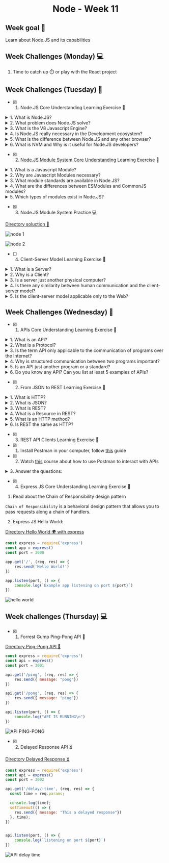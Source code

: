 <h1 align="center">Node - Week 11</h1>

## Week goal 🏁

<p>Learn about Node.JS and its capabilities</p>

## Week Challenges (Monday) 💻

1. Time to catch up ⏱️ or play with the React project

## Week Challenges (Tuesday) 🐣

- [x] 1. Node.JS Core Understanding Learning Exercise 🧠

<details> 
<summary>1. What is Node.JS?</summary>

 Node.js is an open source, cross-platform runtime environment used to run web applications outside of the browser.

It is used for server-side programming, and primarily deployed for non-blocking, event-driven servers, such as traditional web sites and back-end API services.
</details>

<details> 
<summary>2. What problem does Node.JS solve?</summary>

Node.js is an excellent solution for developing microservices and creating easy-to-use APIs to connect them. In particular, the Node.js repository features Express and Koa frameworks, which make it easy to mount several server instances for each microservice and design routing addresses for them.
</details> 

<details>
<summary>3. What is the V8 Javascript Engine?</summary>

Chrome V8 is an engine that runs JavaScript code. JavaScript was initially written so that it could be executed by web browsers. Chrome V8, or simply V8, can run JavaScript code both inside and outside of a browser.
</details>

<details>
<summary>4. Is Node.JS really necessary in the Development ecosystem?</summary>

Node.js if necessary in our development ecosystem. There are cases in which we need to do many things at the same time and especially many operations at the same time such as databases, file access, etc.

Some advantages when developing with node.js we have:

- It is especially good for realtime applications, which need to maintain a persistent connection between the browser and the server.

- The compilation of Node.js is done at runtime, Just In Time (JIT), this brings with it a greater optimization of the functions that are called the most times.

- We can easily expand our code by adding modules thanks to the Node Package Manager (NPM).

- High performance in projects where we need execution in real time.

- In startups or small teams we can make front-end, back-end and even a mobile application with the same language.
</details>

<details>

<summary>5. What is the difference between Node.JS and any other browser?</summary>

Both the browser and Node.js use JavaScript as their programming language.

It should be noted that building an app that runs in a browser is completely different than building a Node.js app.

Although they both use Javascript as their development language, we can see some key differences that make their software development experiences very different.

Node.js applications bring with them a great advantage: the comfort of programming everything, frontend and backend, in the same language, since learning a new programming language in depth and completely is somewhat complicated.

Between Node.js and the browser, what changes is the ecosystem.

- In the browser, most of the time what we are doing is interacting with the DOM or other APIs of the web platform such as cookies.

- With Node.js it's server side, we don't have DOM, we don't need cookies. Cookies are primarily implemented to track users or save user information. We are on the server side, with direct access to the database or storage resources.

- In Node.js we control the environment. Unless we're building an open source application that anyone can deploy anywhere.

- Compared to the browser environment, where you don't have the luxury of choosing which browser your visitors will use, it's very convenient.

- Node.js supports the CommonJS and ES module systems, while in the browser we're starting to see the ES Modules standard being implemented.
</details>

<details>
<summary>6. What is NVM and Why is it useful for Node.JS developers?</summary>

Using nvm (Node.js Version Manager) makes it easier to install and manage multiple versions of Node.js on a single local environment.

NVM allows users to:

- Locally download any of the remote Long Term Support (LTS) versions of Node.js with a simple command.

- Easily switch between multiple versions of Node.js, right from the command line.

- Set up aliases to switch between different downloaded versions of Node.js with ease.
</details>

- [x] 2. [Node.JS Module System Core Understanding](./exercises/e00/NODE-MS.md) Learning Exercise 🧠

<details>
<summary>1. What is a Javascript Module?</summary>
Module is a file that contains code to perform a specific task. A module may contain variables, functions, classes etc. 

Considerations:

- Should be independent, specialized, and reusable.

- In JavaScript, we use the `import` and `export` keywords to share and receive functionality respectively across different modules.

- The ``default` keyword is used to specify a function, object, variable, or class that we want to be a first-choice import.
</details>

<details>
<summary>2. Why are Javascript Modules necessary?</summary>

They are necessary to better organize and structure our code base, we can also use them to break large programs into smaller, more manageable and more independent pieces of code that carry out one or more related tasks.
</details>

<details>
<summary>3. What module standards are available in Node.JS?</summary>

Node.js implements the CommonJS module standard, also supports the ECMAScript module standard used by browsers and other JavaScript runtimes.
</details>

<details>
<summary>4. What are the differences between ESModules and CommonJS modules?</summary>

`File extensions:`

In all of our ES module imports we explicitly add the file extension to all file imports (it's required for ES modules). NodeJS distinguishes between CommonJS modules and ES modules through the file extension. By default, files with the `.js`extension will be treated as CommonJS modules, while files with the `.mjs` extension will be treated as ES modules.

ES Modules can import CommonJS modules, but CommonJS modules cannot import ES modules. You can't import `.mjs` files from `.js` files. This is due to the different nature of the two systems.

`Dynamic vs Static`

The two module systems differ in the way imports and exports are handled.

CommonJS imports are resolved dynamically at runtime. The `require()` function is simply executed at the moment our code is executed.

With ES modules, imports are static, meaning they are executed at parse time. The advantage of this is that bugs can be caught in advance and development tools can better help us write valid code.
</details>

<details>
<summary>5. Which types of modules exist in Node.JS?</summary>

Node.js includes three types of modules:

`Core Modules:` Built-in modules of node.js that are part of nodejs and come with the Node.js installation process.

`Local Modules:`These are modules that we wrote ourselves, are part of our actual code base, and are checked into version control. Local modules are how to reuse code in our project..

`Third Party Modules:`Modules that are available online and are installed using the npm. Examples of third party modules are express, mongoose.

</details>



- [x] 3. Node.JS Module System Practice 💻

[Directory soluction 🚀](https://github.com/JoseMiguel22/core-code-from-scratch-readme/tree/main/Directorys/migjo-node) 

![node 1](https://user-images.githubusercontent.com/108826299/196105331-38671233-5339-4071-a686-9768cdb0de24.png)

![node 2](https://user-images.githubusercontent.com/108826299/196105349-f0519ab7-ad2b-46df-b2a4-c87cc4b76f7d.png)


- [ ] 4. Client-Server Model Learning Exercise 🧠
<details>
<summary>1. What is a Server?</summary>
The server is a program that receives a request, performs the required service, and returns the results in the form of a response.
</details>

<details>
<summary>2. Why is a Client?</summary>
because the client refers to a plaintiff or applicant for services.
</details>

<details>
<summary>3. Is a server just another physical computer?</summary>

   - Why do we refer to a certain class of applications as Servers?

   - What is the difference?
</details>

<details>
<summary>4. Is there any similarity between human communication and the client-server model?</summary>
</details>

<details>
<summary>5. Is the client-server model applicable only to the Web?</summary>
   - Can you mention any other example of this model outside the Web?

</details>

## Week Challenges (Wednesday) 🐤

- [x] 1. APIs Core Understanding Learning Exercise 🧠

<details>
<summary>1. What is an API?</summary>

API stands for “application programming interface”. APIs are mechanisms that allow two software components to communicate with each other using a set of definitions and protocols.
</details>

<details>
<summary>2. What is a Protocol?</summary>
 
 A protocol is a set of rules for formatting and processing data. Network protocols are like a lingua franca for computers. Computers on a network can use very different software and hardware; however, the use of protocols allows them to communicate with each other.
</details>

<details>
<summary>3. Is the term API only applicable to the communication of programs over the Internet?</summary>

No, since APIs provide a way for one application to interact with another. regardless of whether or not they are connected to the web.
</details>

<details>
<summary>4. Why is structured communication between two programs important?</summary>

It is important that they maintain communication because this gives the programs a variety of forms and functionalities for their proper functioning and to make them dynamic and interactive.

   - Do we humans use APIs when communicating without technology?

 We could say yes, because the APIs fulfill the function of being an intermediary between the client and the server, in this case an API to communicate without technology could be to communicate through family letters, our API would be the postman since he would do the delivery of the letters and thus maintain communication.
</details>

<details>
<summary>5. Is an API just another program or a standard?</summary>

APIs are standards (used as a pattern, model or reference point) for the exchange of application data.
</details>

<details>
<summary>6. Do you know any API? Can you list at least 5 examples of APIs?</summary>

- Google Maps
- Log-in Using XYZ
- Weather Apps
- Twitter Bots
- Amazon - Alexa
</details>

- [x] 2. From JSON to REST Learning Exercise 🧠

<details>
<summary>1. What is HTTP?</summary>

HTTP stands for Hypertext Transfer Protocol. It is a set of formally defined rules for communication between a client and a server.
</details>

<details>
<summary>2. What is JSON?</summary>

JSON stands for JavaScript Object Notation. Is a lightweight format for storing and transporting data,  is often used when data is sent from a server to a web page and is "self-describing" and easy to understand.

   - Is JSON the same as a plain Javascript object?

The JSON format is syntactically identical in its simplicity to the code to create objects in JavaScript, but they are not the same. The JSON format is just text that facilitates the exchange of data between devices such as Clients and Servers.
</details>

<details>
<summary>3. What is REST?</summary>

REST stands for Representational State Transfer, it is any interface between systems that uses HTTP to obtain data or perform operations on that data in all possible formats, such as XML and JSON.

   - Is REST a programming language, framework, technology, or architecture pattern?

REST is an architectural pattern, because it describes a uniform interface between physically separated components.
</details>

<details>
<summary>4. What is a Resource in REST?</summary>

 It is anything that is accessed through the URL that we provide (The URL is not a resource, it is a label that identifies the resource, it is if you will, the name of the resource).

   - What is a resource identifier?

Uniform Resource Identifier (URI) it is a string of characters that identifies the resources.
</details>

<details>
<summary>5. What is an HTTP method?</summary>

 It is a request to indicate the action that you want to perform for a given resource.

   - What HTTP methods does REST use within its architecture rules?

GET retrieves or gets a representation of the resource at the specified URI.

POST creates a new resource at the specified URI.

PUT creates or replaces the resource at the specified URI.

PATCH perform a partial update of a resource

DELETE removes the resource at the specified URI.

HEAD This method is used to obtain information about a given resource without returning the record.

   - Why do we use HTTP methods in REST and how do they relate to resources?

 Because through the methods we indicate to the server the way in which it should treat a specific request, defining the action that will be carried out on a certain resource.

 </details>

 <details>
<summary>6. Is REST the same as HTTP?</summary>

They are not the same, REST refers to a set of rules that when followed allow us to create a distributed application that has a specific set of desirable restrictions, while HTTP is a well-defined protocol used for communication, generally used to communicate with Internet resources or any application with a web browser client.

</details>

- [x] 3. REST API Clients Learning Exercise 🧠

- [x] 1. Install Postman in your computer, follow [this](https://learning.postman.com/docs/getting-started/installation-and-updates/) guide

- [x] 2. Watch [this](https://www.youtube.com/watch?v=VywxIQ2ZXw4) course about how to use Postman to interact with APIs

<details>
 <summary>3. Answer the questions:</summary>

   - Postman only works with REST APIs?

   No, Postman supports different APIs.

   - Is there an alternative to Postman?

   If we have a Swagger UI, Insomnia REST Client, Paw, Apigee and cURL are the most popular alternatives to Postman.
</details>

- [x] 4. Express.JS Core Understanding Learning Exercise 🧠

1. Read about the Chain of Responsibility design pattern

`Chain of Responsibility` is a behavioral design pattern that allows you to pass requests along a chain of handlers.

2. Express JS Hello World:

[Directory Hello World 🌍 with express](https://github.com/JoseMiguel22/core-code-from-scratch-readme/tree/main/Directorys/myapp-express)
```javascript
const express = require('express')
const app = express()
const port = 3000

app.get('/', (req, res) => {
    res.send('Hello World!')
})

app.listen(port, () => {
    console.log(`Example app listening on port ${port}`)
})
```

![hello world](https://user-images.githubusercontent.com/108826299/196019147-df63e62d-5645-4cab-b1e7-bb347c6eb3a3.png)


## Week challenges (Thursday) 💻

- [x] 1. Forrest Gump Ping-Pong API 🏓

[Directory Ping-Pong API 🏓](https://github.com/JoseMiguel22/core-code-from-scratch-readme/tree/main/Directorys/API_Ping-Pong)

```javascript
const express = require('express')
const api = express()
const port = 3001

api.get('/ping', (req, res) => {
    res.send({ message: "pong"})
})

api.get('/pong', (req, res) => {
    res.send({ message: "ping"})
})

api.listen(port, () => {
    console.log("API IS RUNNING\n")
})

```

![API PING-PONG](https://user-images.githubusercontent.com/108826299/196103341-8134b3d7-2bbd-4954-b0ca-21ee4165b3e1.gif)


- [x] 2. Delayed Response API ⏳

[Directory Delayed Response ⏳](https://github.com/JoseMiguel22/core-code-from-scratch-readme/tree/main/Directorys/API_delayed_response)


```javascript
const express = require('express')
const api = express()
const port = 3002

api.get('/delay/:time', (req, res) => {
  const time = req.params;

  console.log(time);
  setTimeout(() => {
    res.send({ message: "This a delayed response"})
  }, time);
})


api.listen(port, () => {
    console.log(`listening on port ${port}`)
})
```
![API delay time](https://user-images.githubusercontent.com/108826299/196103285-6b679a67-3f8f-4026-adf6-21d03054d84e.gif)

